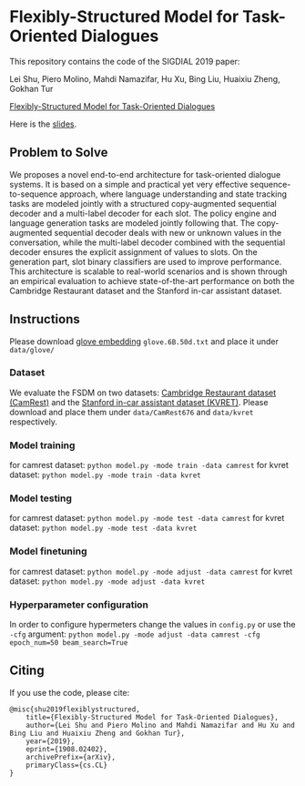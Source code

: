 Flexibly-Structured Model for Task-Oriented Dialogues
=====================================================

This repository contains the code of the SIGDIAL 2019 paper:

Lei Shu, Piero Molino, Mahdi Namazifar, Hu Xu, Bing Liu, Huaixiu Zheng, Gokhan Tur

[Flexibly-Structured Model for Task-Oriented Dialogues](https://arxiv.org/abs/1908.02402)

Here is the [slides](https://leishu02.github.io/FSDM_SIGDIAL2019.pdf).

## Problem to Solve
We proposes a novel end-to-end architecture for task-oriented dialogue systems.
It is based on a simple and practical yet very effective sequence-to-sequence approach, where language understanding and state tracking tasks are modeled jointly with a structured copy-augmented sequential decoder and a multi-label decoder for each slot.
The policy engine and language generation tasks are modeled jointly following that.
The copy-augmented sequential decoder deals with new or unknown values in the conversation, while the multi-label decoder combined with the sequential decoder ensures the explicit assignment of values to slots.
On the generation part, slot binary classifiers are used to improve performance.
This architecture is scalable to real-world scenarios and is shown through an empirical evaluation to achieve state-of-the-art performance on both the Cambridge Restaurant dataset and the Stanford in-car assistant dataset.


## Instructions

Please download [glove embedding](https://nlp.stanford.edu/projects/glove/) `glove.6B.50d.txt` and place it under `data/glove/`

### Dataset
We evaluate the FSDM on two datasets: [Cambridge Restaurant dataset (CamRest)](https://www.repository.cam.ac.uk/handle/1810/260970) and the [Stanford in-car assistant dataset (KVRET)](https://nlp.stanford.edu/blog/a-new-multi-turn-multi-domain-task-oriented-dialogue-dataset/).
Please download and place them under `data/CamRest676` and `data/kvret` respectively.

 
### Model training
for camrest dataset: `python model.py -mode train -data camrest`
for kvret dataset: `python model.py -mode train -data kvret`

### Model testing
for camrest dataset: `python model.py -mode test -data camrest`
for kvret dataset: `python model.py -mode test -data kvret`

### Model finetuning
for camrest dataset: `python model.py -mode adjust -data camrest`
for kvret dataset: `python model.py -mode adjust -data kvret`

### Hyperparameter configuration

In order to configure hypermeters change the values in `config.py` or use the `-cfg` argument:
`python model.py -mode adjust -data camrest -cfg epoch_num=50 beam_search=True`


## Citing

If you use the code, please cite:

```
@misc{shu2019flexiblystructured,
    title={Flexibly-Structured Model for Task-Oriented Dialogues},
    author={Lei Shu and Piero Molino and Mahdi Namazifar and Hu Xu and Bing Liu and Huaixiu Zheng and Gokhan Tur},
    year={2019},
    eprint={1908.02402},
    archivePrefix={arXiv},
    primaryClass={cs.CL}
}
```


